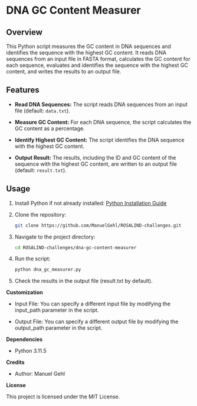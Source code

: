 # DNA GC Content Measurer

## Overview

This Python script measures the GC content in DNA sequences and identifies the sequence with the highest GC content. 
It reads DNA sequences from an input file in FASTA format, calculates the GC content for each sequence, evaluates and identifies the sequence with the highest GC content, and writes the results to an output file.

## Features

- **Read DNA Sequences:** The script reads DNA sequences from an input file (default: `data.txt`).

- **Measure GC Content:** For each DNA sequence, the script calculates the GC content as a percentage.

- **Identify Highest GC Content:** The script identifies the DNA sequence with the highest GC content.

- **Output Result:** The results, including the ID and GC content of the sequence with the highest GC content, are written to an output file (default: `result.txt`).

## Usage

1. Install Python if not already installed: [Python Installation Guide](https://www.python.org/downloads/)

2. Clone the repository:

   ```bash
   git clone https://github.com/ManuelGehl/ROSALIND-challenges.git
   ```
3. Navigate to the project directory:

   ```bash
   cd ROSALIND-challenges/dna-gc-content-measurer
   ```
4. Run the script:

   ```bash
   python dna_gc_measurer.py
   ```

5. Check the results in the output file (result.txt by default).
 

**Customization**

- Input File: You can specify a different input file by modifying the input_path parameter in the script.

- Output File: You can specify a different output file by modifying the output_path parameter in the script.

**Dependencies**

- Python 3.11.5

**Credits**

- Author: Manuel Gehl

**License**

This project is licensed under the MIT License.
